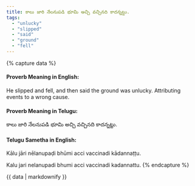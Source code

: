 ```yaml
---
title: కాలు జారి నేలనుపడి భూమి అచ్చి వచ్చినది కాదన్నట్టు.
tags:
  - "unlucky"
  - "slipped"
  - "said"
  - "ground"
  - "fell"
---
```


{% capture data %}
#### Proverb Meaning in English:
He slipped and fell, and then said the ground was unlucky.
Attributing events to a wrong cause.

#### Proverb Meaning in Telugu:
కాలు జారి నేలనుపడి భూమి అచ్చి వచ్చినది కాదన్నట్టు.

#### Telugu Sametha in English:
Kālu jāri nēlanupaḍi bhūmi acci vaccinadi kādannaṭṭu.

Kalu jari nelanupadi bhumi acci vaccinadi kadannattu.
{% endcapture %}

{{ data | markdownify }}

